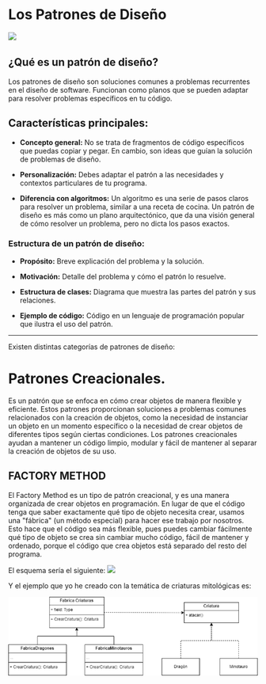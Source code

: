 # Los Patrones de Diseño
<img src="https://refactoring.guru/images/patterns/content/index/full/patterns-01.png?id=e9cf5363691b460aa690c2716ce35557">

## ¿Qué es un patrón de diseño?
Los patrones de diseño son soluciones comunes a problemas recurrentes en el diseño de software. Funcionan como planos que se pueden adaptar para resolver problemas específicos en tu código.

## Características principales:
- **Concepto general:** No se trata de fragmentos de código específicos que puedas copiar y pegar. En cambio, son ideas que guían la solución de problemas de diseño.

- **Personalización:** Debes adaptar el patrón a las necesidades y contextos particulares de tu programa.

- **Diferencia con algoritmos:** Un algoritmo es una serie de pasos claros para resolver un problema, similar a una receta de cocina. Un patrón de diseño es más como un plano arquitectónico, que da una visión general de cómo resolver un problema, pero no dicta los pasos exactos.

### Estructura de un patrón de diseño:
- **Propósito:** Breve explicación del problema y la solución.

- **Motivación:** Detalle del problema y cómo el patrón lo resuelve.

- **Estructura de clases:** Diagrama que muestra las partes del patrón y sus relaciones.

- **Ejemplo de código:** Código en un lenguaje de programación popular que ilustra el uso del patrón.



<hr>

Existen distintas categorías de patrones de diseño:

# Patrones Creacionales.
Es un patrón que se enfoca en cómo crear objetos de manera flexible y eficiente. Estos patrones proporcionan soluciones a problemas comunes relacionados con la creación de objetos, como la necesidad de instanciar un objeto en un momento específico o la necesidad de crear objetos de diferentes tipos según ciertas condiciones. Los patrones creacionales ayudan a mantener un código limpio, modular y fácil de mantener al separar la creación de objetos de su uso.

## FACTORY METHOD

El Factory Method es un tipo de patrón creacional, y es una manera organizada de crear objetos en programación. En lugar de que el código tenga que saber exactamente qué tipo de objeto necesita crear, usamos una "fábrica" (un método especial) para hacer ese trabajo por nosotros. Esto hace que el código sea más flexible, pues puedes cambiar fácilmente qué tipo de objeto se crea sin cambiar mucho código, fácil de mantener y ordenado, porque el código que crea objetos está separado del resto del programa.

El esquema sería el siguiente:
<img src="https://refactoring.guru/images/patterns/diagrams/factory-method/structure.png">

Y el ejemplo que yo he creado con la temática de criaturas mitológicas es:

<img src="diagrama.png">
